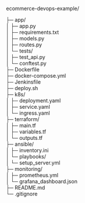 ecommerce-devops-example/

├─ app/                
│  ├─ app.py                     
│  ├─ requirements.txt                                                                              
│  ├─ models.py                                                                
│  ├─ routes.py                                     
│  └─ tests/                                                         
│                   ├─ test_api.py                                                                    
│                   └─ conftest.py                                                        
├─ Dockerfile                              
├─ docker-compose.yml                                        
├─ Jenkinsfile                                            
├─ deploy.sh                                        
├─ k8s/                                                   
│  ├─ deployment.yaml                                                    
│  ├─ service.yaml                                                               
│  └─ ingress.yaml                                                                    
├─ terraform/                                  
│  ├─ main.tf                           
│  ├─ variables.tf                                    
│  └─ outputs.tf                                 
├─ ansible/                                           
│  ├─ inventory.ini                                       
│  └─ playbooks/                                       
│     └─ setup_server.yml                                 
├─ monitoring/                                              
│  ├─ prometheus.yml                                     
│  └─ grafana_dashboard.json                                       
├─ README.md                                           
└─ .gitignore                                            
